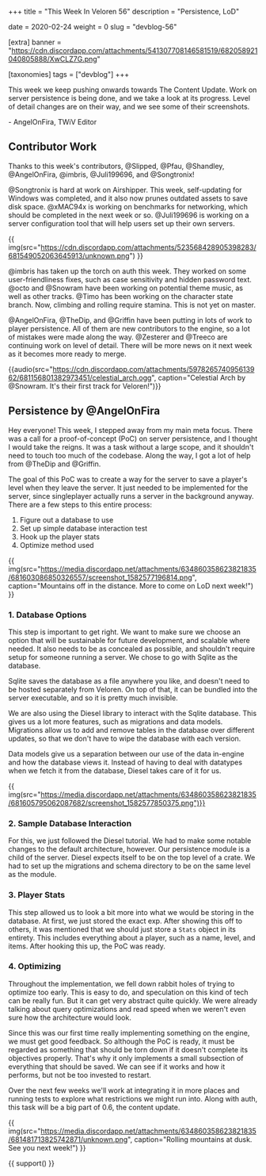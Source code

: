 +++
title = "This Week In Veloren 56"
description = "Persistence, LoD"

date = 2020-02-24
weight = 0
slug = "devblog-56"

[extra]
banner = "https://cdn.discordapp.com/attachments/541307708146581519/682058921040805888/XwCLZ7G.png"

[taxonomies]
tags = ["devblog"]
+++

This week we keep pushing onwards towards The Content Update. Work on server persistence is being done, and we take a look at its progress. Level of detail changes are on their way, and we see some of their screenshots.

\- AngelOnFira, TWiV Editor

## Contributor Work

Thanks to this week's contributors, @Slipped, @Pfau, @Shandley, @AngelOnFira, @imbris, @Juli199696, and @Songtronix!

@Songtronix is hard at work on Airshipper. This week, self-updating for Windows was completed, and it also now prunes outdated assets to save disk space. @xMAC94x is working on benchmarks for networking, which should be completed in the next week or so. @Juli199696 is working on a server configuration tool that will help users set up their own servers.

{{ img(src="https://cdn.discordapp.com/attachments/523568428905398283/681549052063645913/unknown.png") }}

@imbris has taken up the torch on auth this week. They worked on some user-friendliness fixes, such as case sensitivity and hidden password text. @octo and @Snowram have been working on potential theme music, as well as other tracks. @Timo has been working on the character state branch. Now, climbing and rolling require stamina. This is not yet on master.

@AngelOnFira, @TheDip, and @Griffin have been putting in lots of work to player persistence. All of them are new contributors to the engine, so a lot of mistakes were made along the way. @Zesterer and @Treeco are continuing work on level of detail. There will be more news on it next week as it becomes more ready to merge.

{{audio(src="https://cdn.discordapp.com/attachments/597826574095613962/681156801382973451/celestial_arch.ogg", caption="Celestial Arch by @Snowram. It's their first track for Veloren!")}}

## Persistence by @AngelOnFira

Hey everyone! This week, I stepped away from my main meta focus. There was a call for a proof-of-concept (PoC) on server persistence, and I thought I would take the reigns. It was a task without a large scope, and it shouldn't need to touch too much of the codebase. Along the way, I got a lot of help from @TheDip and @Griffin.

The goal of this PoC was to create a way for the server to save a player's level when they leave the server. It just needed to be implemented for the server, since singleplayer actually runs a server in the background anyway. There are a few steps to this entire process:

1. Figure out a database to use
2. Set up simple database interaction test
3. Hook up the player stats
4. Optimize method used

{{ img(src="https://media.discordapp.net/attachments/634860358623821835/681603086850326557/screenshot_1582577196814.png", caption="Mountains off in the distance. More to come on LoD next week!") }}

### 1. Database Options

This step is important to get right. We want to make sure we choose an option that will be sustainable for future development, and scalable where needed. It also needs to be as concealed as possible, and shouldn't require setup for someone running a server. We chose to go with Sqlite as the database.

Sqlite saves the database as a file anywhere you like, and doesn't need to be hosted separately from Veloren. On top of that, it can be bundled into the server executable, and so it is pretty much invisible.

We are also using the Diesel library to interact with the Sqlite database. This gives us a lot more features, such as migrations and data models. Migrations allow us to add and remove tables in the database over different updates, so that we don't have to wipe the database with each version.

Data models give us a separation between our use of the data in-engine and how the database views it. Instead of having to deal with datatypes when we fetch it from the database, Diesel takes care of it for us.

{{ img(src="https://media.discordapp.net/attachments/634860358623821835/681605795062087682/screenshot_1582577850375.png")}}

### 2. Sample Database Interaction

For this, we just followed the Diesel tutorial. We had to make some notable changes to the default architecture, however. Our persistence module is a child of the server. Diesel expects itself to be on the top level of a crate. We had to set up the migrations and schema directory to be on the same level as the module.

### 3. Player Stats

This step allowed us to look a bit more into what we would be storing in the database. At first, we just stored the exact exp. After showing this off to others, it was mentioned that we should just store a `Stats` object in its entirety. This includes everything about a player, such as a name, level, and items. After hooking this up, the PoC was ready.

### 4. Optimizing

Throughout the implementation, we fell down rabbit holes of trying to optimize too early. This is easy to do, and speculation on this kind of tech can be really fun. But it can get very abstract quite quickly. We were already talking about query optimizations and read speed when we weren't even sure how the architecture would look.

Since this was our first time really implementing something on the engine, we must get good feedback. So although the PoC is ready, it must be regarded as something that should be torn down if it doesn't complete its objectives properly. That's why it only implements a small subsection of everything that should be saved. We can see if it works and how it performs, but not be too invested to restart.

Over the next few weeks we'll work at integrating it in more places and running tests to explore what restrictions we might run into. Along with auth, this task will be a big part of 0.6, the content update.

{{ img(src="https://media.discordapp.net/attachments/634860358623821835/681481713825742871/unknown.png", caption="Rolling mountains at dusk. See you next week!") }}

{{ support() }}

